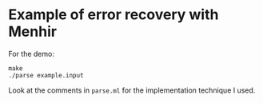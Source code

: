 # Example of error recovery with Menhir

For the demo:

```
make
./parse example.input
```

Look at the comments in `parse.ml` for the implementation technique I
used.
